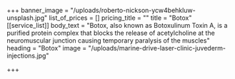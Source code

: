 +++
banner_image = "/uploads/roberto-nickson-ycw4behkluw-unsplash.jpg"
list_of_prices = []
pricing_title = ""
title = "Botox"
[[service_list]]
body_text = "Botox, also known as Botoxulinum Toxin A, is a purified protein complex that blocks the release of acetylcholine at the neuromuscular junction causing temporary paralysis of the muscles"
heading = "Botox"
image = "/uploads/marine-drive-laser-clinic-juvederm-injections.jpg"

+++
